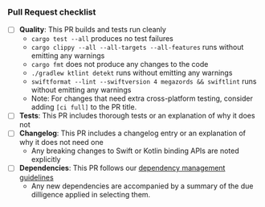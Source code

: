 ### Pull Request checklist ###
<!-- Before submitting the PR, please address each item -->
- [ ] **Quality**: This PR builds and tests run cleanly
  - `cargo test --all` produces no test failures
  - `cargo clippy --all --all-targets --all-features` runs without emitting any warnings
  - `cargo fmt` does not produce any changes to the code
  - `./gradlew ktlint detekt` runs without emitting any warnings
  - `swiftformat --lint --swiftversion 4 megazords && swiftlint` runs without emitting any warnings
  - Note: For changes that need extra cross-platform testing, consider adding `[ci full]` to the PR title.
- [ ] **Tests**: This PR includes thorough tests or an explanation of why it does not
- [ ] **Changelog**: This PR includes a changelog entry or an explanation of why it does not need one
  - Any breaking changes to Swift or Kotlin binding APIs are noted explicitly
- [ ] **Dependencies**: This PR follows our [dependency management guidelines](https://github.com/mozilla/application-services/blob/master/docs/dependency-management.md)
  - Any new dependencies are accompanied by a summary of the due dilligence applied in selecting them.
